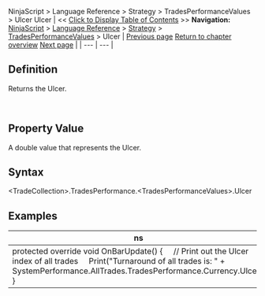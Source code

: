 ﻿
NinjaScript \> Language Reference \> Strategy \> TradesPerformanceValues \> Ulcer
Ulcer
| \<\< [Click to Display Table of Contents](ulcer.md) \>\> **Navigation:**     [NinjaScript](ninjascript.md) \> [Language Reference](language_reference_wip.md) \> [Strategy](strategy.md) \> [TradesPerformanceValues](tradesperformancevalues.md) \> Ulcer | [Previous page](turnaround.md) [Return to chapter overview](tradesperformancevalues.md) [Next page](waitforococlosingbracket.md) |
| --- | --- |
## Definition
Returns the Ulcer.  

 
## Property Value
A double value that represents the Ulcer.
 
## Syntax
\<TradeCollection\>.TradesPerformance.\<TradesPerformanceValues\>.Ulcer

## Examples
| ns |
| --- |
| protected override void OnBarUpdate() {      // Print out the Ulcer index of all trades      Print("Turnaround of all trades is: " \+ SystemPerformance.AllTrades.TradesPerformance.Currency.Ulcer); } |
